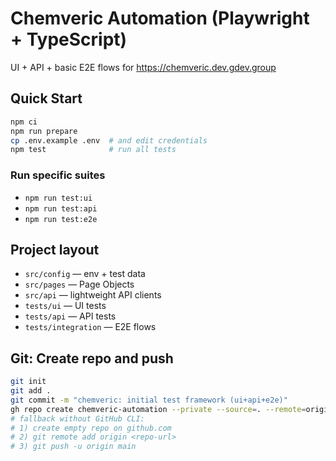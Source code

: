 # Chemveric Automation (Playwright + TypeScript)

UI + API + basic E2E flows for https://chemveric.dev.gdev.group

## Quick Start

```bash
npm ci
npm run prepare
cp .env.example .env  # and edit credentials
npm test              # run all tests
```

### Run specific suites
- `npm run test:ui`
- `npm run test:api`
- `npm run test:e2e`

## Project layout
- `src/config` — env + test data
- `src/pages` — Page Objects
- `src/api` — lightweight API clients
- `tests/ui` — UI tests
- `tests/api` — API tests
- `tests/integration` — E2E flows

## Git: Create repo and push
```bash
git init
git add .
git commit -m "chemveric: initial test framework (ui+api+e2e)"
gh repo create chemveric-automation --private --source=. --remote=origin --push  # or create manually
# fallback without GitHub CLI:
# 1) create empty repo on github.com
# 2) git remote add origin <repo-url>
# 3) git push -u origin main
```
